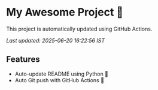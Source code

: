 # My Awesome Project 🚀

This project is automatically updated using GitHub Actions.

_Last updated: 2025-06-20 16:22:56 IST_

## Features
- Auto-update README using Python 🐍
- Auto Git push with GitHub Actions 🤖
